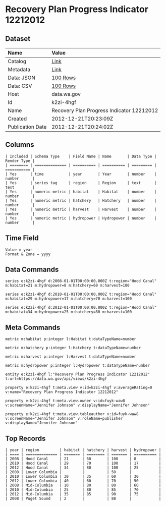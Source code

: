 # Recovery Plan Progress Indicator 12212012

## Dataset

| Name | Value |
| :--- | :---- |
| Catalog | [Link](https://catalog.data.gov/dataset/recovery-plan-progress-indicator-12212012-eb75f) |
| Metadata | [Link](https://data.wa.gov/api/views/k2zi-4hgf) |
| Data: JSON | [100 Rows](https://data.wa.gov/api/views/k2zi-4hgf/rows.json?max_rows=100) |
| Data: CSV | [100 Rows](https://data.wa.gov/api/views/k2zi-4hgf/rows.csv?max_rows=100) |
| Host | data.wa.gov |
| Id | k2zi-4hgf |
| Name | Recovery Plan Progress Indicator 12212012 |
| Created | 2012-12-21T20:23:09Z |
| Publication Date | 2012-12-21T20:24:02Z |

## Columns

```ls
| Included | Schema Type    | Field Name | Name       | Data Type | Render Type |
| ======== | ============== | ========== | ========== | ========= | =========== |
| Yes      | time           | year       | Year       | number    | number      |
| Yes      | series tag     | region     | Region     | text      | text        |
| Yes      | numeric metric | habitat    | Habitat    | number    | number      |
| Yes      | numeric metric | hatchery   | Hatchery   | number    | number      |
| Yes      | numeric metric | harvest    | Harvest    | number    | number      |
| Yes      | numeric metric | hydropower | Hydropower | number    | number      |
```

## Time Field

```ls
Value = year
Format & Zone = yyyy
```

## Data Commands

```ls
series e:k2zi-4hgf d:2008-01-01T00:00:00.000Z t:region="Hood Canal" m:habitat=21 m:hydropower=8 m:hatchery=60 m:harvest=100

series e:k2zi-4hgf d:2010-01-01T00:00:00.000Z t:region="Hood Canal" m:habitat=29 m:hydropower=17 m:hatchery=70 m:harvest=100

series e:k2zi-4hgf d:2012-01-01T00:00:00.000Z t:region="Hood Canal" m:habitat=34 m:hydropower=25 m:hatchery=80 m:harvest=100
```

## Meta Commands

```ls
metric m:habitat p:integer l:Habitat t:dataTypeName=number

metric m:hatchery p:integer l:Hatchery t:dataTypeName=number

metric m:harvest p:integer l:Harvest t:dataTypeName=number

metric m:hydropower p:integer l:Hydropower t:dataTypeName=number

entity e:k2zi-4hgf l:"Recovery Plan Progress Indicator 12212012" t:url=https://data.wa.gov/api/views/k2zi-4hgf

property e:k2zi-4hgf t:meta.view v:id=k2zi-4hgf v:averageRating=0 v:name="Recovery Plan Progress Indicator 12212012"

property e:k2zi-4hgf t:meta.view.owner v:id=fuyk-waw8 v:screenName="Jennifer Johnson" v:displayName="Jennifer Johnson"

property e:k2zi-4hgf t:meta.view.tableauthor v:id=fuyk-waw8 v:screenName="Jennifer Johnson" v:roleName=publisher v:displayName="Jennifer Johnson"
```

## Top Records

```ls
| year | region         | habitat | hatchery | harvest | hydropower | 
| ==== | ============== | ======= | ======== | ======= | ========== | 
| 2008 | Hood Canal     | 21      | 60       | 100     | 8          | 
| 2010 | Hood Canal     | 29      | 70       | 100     | 17         | 
| 2012 | Hood Canal     | 34      | 80       | 100     | 25         | 
| 2008 | Lower Columbia |         |          | 50      |            | 
| 2010 | Lower Columbia | 30      | 35       | 60      | 30         | 
| 2012 | Lower Columbia | 40      | 60       | 70      | 50         | 
| 2008 | Mid-Columbia   | 10      | 80       | 80      | 60         | 
| 2010 | Mid-Columbia   | 25      | 80       | 85      | 70         | 
| 2012 | Mid-Columbia   | 35      | 85       | 90      | 75         | 
| 2008 | Puget Sound    | 2       |          | 88      |            | 
```